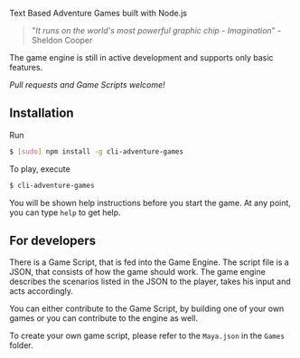 Text Based Adventure Games built with Node.js

> "_It runs on the world's most powerful graphic chip - Imagination_" - Sheldon Cooper


The game engine is still in active development and supports only basic features. 

_Pull requests and Game Scripts welcome!_

## Installation
Run 
```bash
$ [sudo] npm install -g cli-adventure-games
```

To play, execute
```bash
$ cli-adventure-games
```

You will be shown help instructions before you start the game. At any point, you can type `help` to get help.


## For developers
There is a Game Script, that is fed into the Game Engine. The script file is a JSON, that consists of how the game should work. The game engine describes the scenarios listed in the JSON to the player, takes his input and acts accordingly.

You can either contribute to the Game Script, by building one of your own games or you can contribute to the engine as well. 

To create your own game script, please refer to the `Maya.json` in the `Games` folder.
